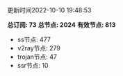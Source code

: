 更新时间2022-10-10 19:48:53

**总订阅: 73**
**总节点: 2024**
**有效节点: 813**
- ss节点: 477
- v2ray节点: 279
- trojan节点: 47
- ssr节点: 10
